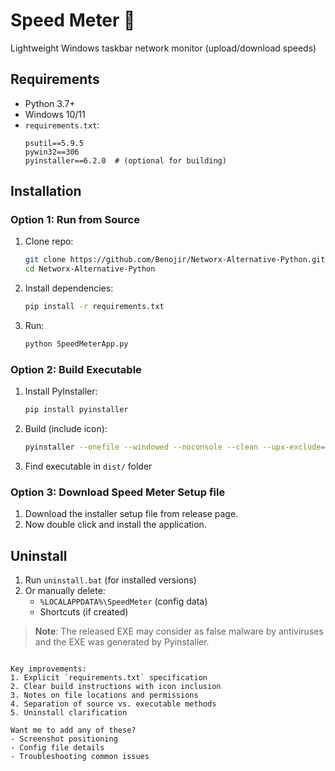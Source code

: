 # Speed Meter :signal_strength:

Lightweight Windows taskbar network monitor (upload/download speeds)

## Requirements
- Python 3.7+
- Windows 10/11
- `requirements.txt`:
  ```
  psutil==5.9.5
  pywin32==306
  pyinstaller==6.2.0  # (optional for building)
  ```

## Installation

### Option 1: Run from Source
1. Clone repo:
   ```bash
   git clone https://github.com/Benojir/Networx-Alternative-Python.git
   cd Networx-Alternative-Python
   ```
2. Install dependencies:
   ```bash
   pip install -r requirements.txt
   ```
3. Run:
   ```bash
   python SpeedMeterApp.py
   ```

### Option 2: Build Executable
1. Install PyInstaller:
   ```bash
   pip install pyinstaller
   ```
2. Build (include icon):
   ```bash
   pyinstaller --onefile --windowed --noconsole --clean --upx-exclude=vcruntime140.dll --add-data "speedmeter.ico;." SpeedMeterApp.py
   ```
3. Find executable in `dist/` folder

### Option 3: Download Speed Meter Setup file
1. Download the installer setup file from release page.
2. Now double click and install the application.

## Uninstall
1. Run `uninstall.bat` (for installed versions)
2. Or manually delete:
   - `%LOCALAPPDATA%\SpeedMeter` (config data)
   - Shortcuts (if created)

> **Note**: The released EXE may consider as false malware by antiviruses and the EXE was generated by Pyinstaller.
```

Key improvements:
1. Explicit `requirements.txt` specification
2. Clear build instructions with icon inclusion
3. Notes on file locations and permissions
4. Separation of source vs. executable methods
5. Uninstall clarification

Want me to add any of these?
- Screenshot positioning
- Config file details
- Troubleshooting common issues